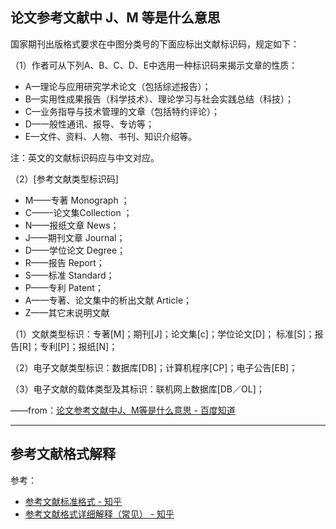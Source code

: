 ## 论文参考文献中 J、M 等是什么意思

国家期刊出版格式要求在中图分类号的下面应标出文献标识码，规定如下：

（1）作者可从下列A、B、C、D、E中选用一种标识码来揭示文章的性质：

- A—理论与应用研究学术论文（包括综述报告）；
- B—实用性成果报告（科学技术）、理论学习与社会实践总结（科技）；
- C—业务指导与技术管理的文章（包括特约评论）；
- D—一般性通讯、报导、专访等；
- E—文件、资料、人物、书刊、知识介绍等。

注：英文的文献标识码应与中文对应。

（2）[参考文献类型标识码]

- M——专著 Monograph ； 
- C——-论文集Collection ；
- N——报纸文章 News；
-  J——期刊文章 Journal； 
- D——学位论文 Degree；
- R——报告 Report； 
- S——标准 Standard；
-  P——专利 Patent；
- A——专著、论文集中的析出文献 Article；
- Z——其它末说明文献

（1）文献类型标识：专著[M]；期刊[J]；论文集[c]；学位论文[D]；
标准[S]；报告[R]；专利[P]；报纸[N]；

（2）电子文献类型标识：数据库[DB]；计算机程序[CP]；电子公告[EB]；

（3）电子文献的载体类型及其标识：联机网上数据库[DB／OL]；

——from：[论文参考文献中J、M等是什么意思 - 百度知道](<https://zhidao.baidu.com/question/177928243>)



---



## 参考文献格式解释





参考：

- [参考文献标准格式 - 知乎](<https://zhuanlan.zhihu.com/p/25243846>)
- [参考文献格式详细解释（常见） - 知乎](<https://zhuanlan.zhihu.com/p/37349824>)

